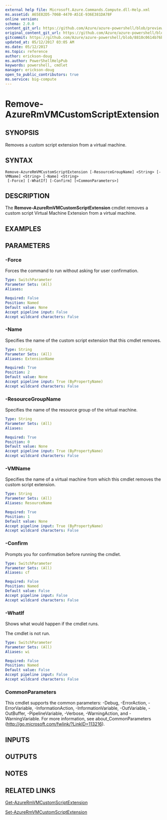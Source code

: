 ```yaml
---
external help file: Microsoft.Azure.Commands.Compute.dll-Help.xml
ms.assetid: A65E82D5-706B-4470-A51E-936E381DA78F
online version:
schema: 2.0.0
content_git_url: https://github.com/Azure/azure-powershell/blob/preview/src/ResourceManager/Compute/Commands.Compute/help/Remove-AzureRmVMCustomScriptExtension.md
original_content_git_url: https://github.com/Azure/azure-powershell/blob/preview/src/ResourceManager/Compute/Commands.Compute/help/Remove-AzureRmVMCustomScriptExtension.md
gitcommit: https://github.com/Azure/azure-powershell/blob/8810c0614b76be8d014616888a4ae7733a452af9
updated_at: 05/12/2017 03:05 AM
ms.date: 05/12/2017
ms.topic: reference
author: erickson-doug
ms.author: PowerShellHelpPub
keywords: powershell, cmdlet
manager: erickson-doug
open_to_public_contributors: true
ms.service: big-compute
---
```


# Remove-AzureRmVMCustomScriptExtension

## SYNOPSIS
Removes a custom script extension from a virtual machine.

## SYNTAX

```
Remove-AzureRmVMCustomScriptExtension [-ResourceGroupName] <String> [-VMName] <String> [-Name] <String>
 [-Force] [-WhatIf] [-Confirm] [<CommonParameters>]
```

## DESCRIPTION
The **Remove-AzureRmVMCustomScriptExtension** cmdlet removes a custom script Virtual Machine Extension from a virtual machine.

## EXAMPLES

## PARAMETERS

### -Force
Forces the command to run without asking for user confirmation.

```yaml
Type: SwitchParameter
Parameter Sets: (All)
Aliases: 

Required: False
Position: Named
Default value: None
Accept pipeline input: False
Accept wildcard characters: False
```

### -Name
Specifies the name of the custom script extension that this cmdlet removes.

```yaml
Type: String
Parameter Sets: (All)
Aliases: ExtensionName

Required: True
Position: 2
Default value: None
Accept pipeline input: True (ByPropertyName)
Accept wildcard characters: False
```

### -ResourceGroupName
Specifies the name of the resource group of the virtual machine.

```yaml
Type: String
Parameter Sets: (All)
Aliases: 

Required: True
Position: 0
Default value: None
Accept pipeline input: True (ByPropertyName)
Accept wildcard characters: False
```

### -VMName
Specifies the name of a virtual machine from which this cmdlet removes the custom script extension.

```yaml
Type: String
Parameter Sets: (All)
Aliases: ResourceName

Required: True
Position: 1
Default value: None
Accept pipeline input: True (ByPropertyName)
Accept wildcard characters: False
```

### -Confirm
Prompts you for confirmation before running the cmdlet.

```yaml
Type: SwitchParameter
Parameter Sets: (All)
Aliases: cf

Required: False
Position: Named
Default value: False
Accept pipeline input: False
Accept wildcard characters: False
```

### -WhatIf
Shows what would happen if the cmdlet runs.

The cmdlet is not run.

```yaml
Type: SwitchParameter
Parameter Sets: (All)
Aliases: wi

Required: False
Position: Named
Default value: False
Accept pipeline input: False
Accept wildcard characters: False
```

### CommonParameters
This cmdlet supports the common parameters: -Debug, -ErrorAction, -ErrorVariable, -InformationAction, -InformationVariable, -OutVariable, -OutBuffer, -PipelineVariable, -Verbose, -WarningAction, and -WarningVariable. For more information, see about_CommonParameters (http://go.microsoft.com/fwlink/?LinkID=113216).

## INPUTS

## OUTPUTS

## NOTES

## RELATED LINKS

[Get-AzureRmVMCustomScriptExtension](./Get-AzureRmVMCustomScriptExtension.md)

[Set-AzureRmVMCustomScriptExtension](./Set-AzureRmVMCustomScriptExtension.md)
